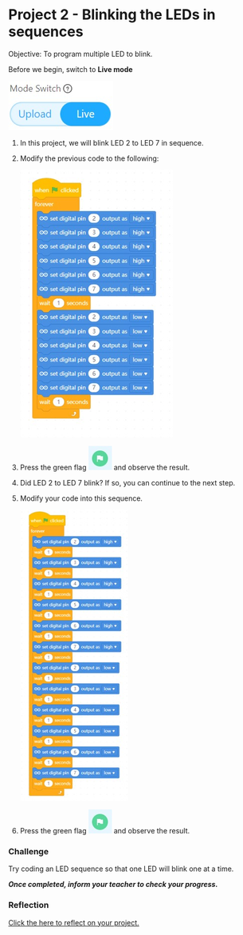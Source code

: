 # Project 2 - Blinking the LEDs in sequences

Objective: To program multiple LED to blink.

Before we begin, switch to **Live mode**

![](images/toggle_LiveMode.jpg)

1. In this project, we will blink LED 2 to LED 7 in sequence.

2. Modify the previous code to the following:
    
    ![](images/p2_1_code.jpg)

3. Press the green flag ![](images/btnGreenFlag.jpg) and observe the result.

4. Did LED 2 to LED 7 blink? If so, you can continue to the next step.

5. Modify your code into this sequence.

    ![](images/p2_2_code.jpg)

6. Press the green flag ![](images/btnGreenFlag.jpg) and observe the result.

### Challenge 
Try coding an LED sequence so that one LED will blink one at a time.


***Once completed, inform your teacher to check your progress.***

### Reflection
[Click the here to reflect on your project.](https://forms.office.com/r/YR0ZL9FYJe)